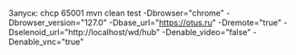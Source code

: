 Запуск:
chcp 65001
mvn clean test -Dbrowser="chrome" -Dbrowser_version="127.0" -Dbase_url="https://otus.ru" -Dremote="true" -Dselenoid_url="http://localhost/wd/hub" -Denable_video="false" -Denable_vnc="true"
